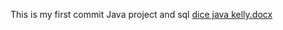 This is my first commit
Java project and  sql
[dice java kelly.docx](https://github.com/user-attachments/files/16140074/dice.java.kelly.docx)
